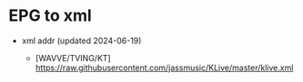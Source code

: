 # EPG to xml

* xml addr (updated 2024-06-19)

  - [WAVVE/TVING/KT]
    https://raw.githubusercontent.com/jassmusic/KLive/master/klive.xml

